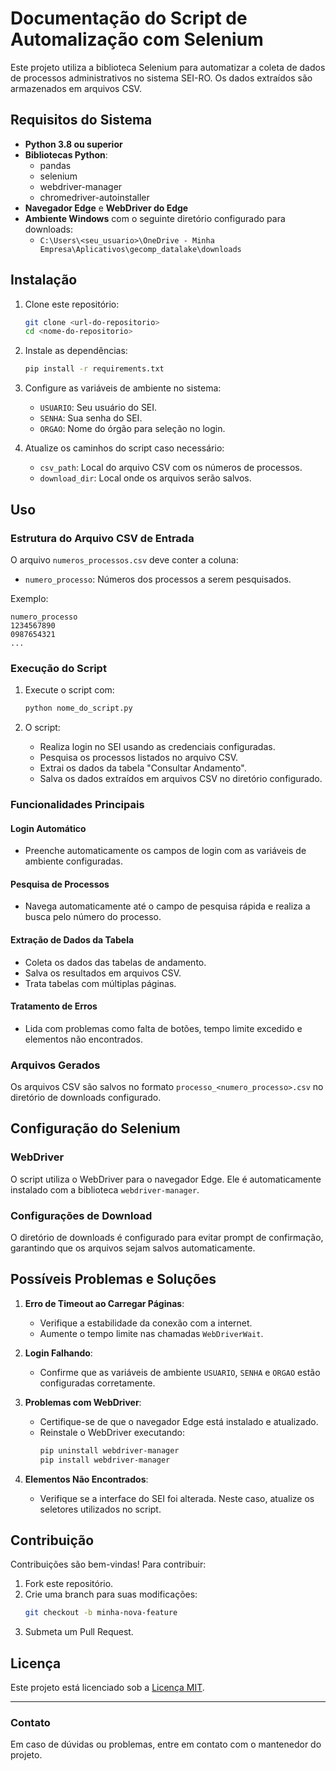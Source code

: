 # Documentação do Script de Automalização com Selenium

Este projeto utiliza a biblioteca Selenium para automatizar a coleta de dados de processos administrativos no sistema SEI-RO. Os dados extraídos são armazenados em arquivos CSV.

## Requisitos do Sistema

- **Python 3.8 ou superior**
- **Bibliotecas Python**:
  - pandas
  - selenium
  - webdriver-manager
  - chromedriver-autoinstaller
- **Navegador Edge** e **WebDriver do Edge**
- **Ambiente Windows** com o seguinte diretório configurado para downloads:
  - `C:\Users\<seu_usuario>\OneDrive - Minha Empresa\Aplicativos\gecomp_datalake\downloads`

## Instalação

1. Clone este repositório:
   ```bash
   git clone <url-do-repositorio>
   cd <nome-do-repositorio>
   ```

2. Instale as dependências:
   ```bash
   pip install -r requirements.txt
   ```

3. Configure as variáveis de ambiente no sistema:
   - `USUARIO`: Seu usuário do SEI.
   - `SENHA`: Sua senha do SEI.
   - `ORGAO`: Nome do órgão para seleção no login.

4. Atualize os caminhos do script caso necessário:
   - `csv_path`: Local do arquivo CSV com os números de processos.
   - `download_dir`: Local onde os arquivos serão salvos.

## Uso

### Estrutura do Arquivo CSV de Entrada
O arquivo `numeros_processos.csv` deve conter a coluna:
- `numero_processo`: Números dos processos a serem pesquisados.

Exemplo:
```csv
numero_processo
1234567890
0987654321
...
```

### Execução do Script
1. Execute o script com:
   ```bash
   python nome_do_script.py
   ```

2. O script:
   - Realiza login no SEI usando as credenciais configuradas.
   - Pesquisa os processos listados no arquivo CSV.
   - Extrai os dados da tabela "Consultar Andamento".
   - Salva os dados extraídos em arquivos CSV no diretório configurado.

### Funcionalidades Principais

#### Login Automático
- Preenche automaticamente os campos de login com as variáveis de ambiente configuradas.

#### Pesquisa de Processos
- Navega automaticamente até o campo de pesquisa rápida e realiza a busca pelo número do processo.

#### Extração de Dados da Tabela
- Coleta os dados das tabelas de andamento.
- Salva os resultados em arquivos CSV.
- Trata tabelas com múltiplas páginas.

#### Tratamento de Erros
- Lida com problemas como falta de botões, tempo limite excedido e elementos não encontrados.

### Arquivos Gerados
Os arquivos CSV são salvos no formato `processo_<numero_processo>.csv` no diretório de downloads configurado.

## Configuração do Selenium

### WebDriver
O script utiliza o WebDriver para o navegador Edge. Ele é automaticamente instalado com a biblioteca `webdriver-manager`.

### Configurações de Download
O diretório de downloads é configurado para evitar prompt de confirmação, garantindo que os arquivos sejam salvos automaticamente.

## Possíveis Problemas e Soluções

1. **Erro de Timeout ao Carregar Páginas**:
   - Verifique a estabilidade da conexão com a internet.
   - Aumente o tempo limite nas chamadas `WebDriverWait`.

2. **Login Falhando**:
   - Confirme que as variáveis de ambiente `USUARIO`, `SENHA` e `ORGAO` estão configuradas corretamente.

3. **Problemas com WebDriver**:
   - Certifique-se de que o navegador Edge está instalado e atualizado.
   - Reinstale o WebDriver executando:
     ```bash
     pip uninstall webdriver-manager
     pip install webdriver-manager
     ```

4. **Elementos Não Encontrados**:
   - Verifique se a interface do SEI foi alterada. Neste caso, atualize os seletores utilizados no script.

## Contribuição
Contribuições são bem-vindas! Para contribuir:
1. Fork este repositório.
2. Crie uma branch para suas modificações:
   ```bash
   git checkout -b minha-nova-feature
   ```
3. Submeta um Pull Request.

## Licença
Este projeto está licenciado sob a [Licença MIT](LICENSE).

---

### Contato
Em caso de dúvidas ou problemas, entre em contato com o mantenedor do projeto.

